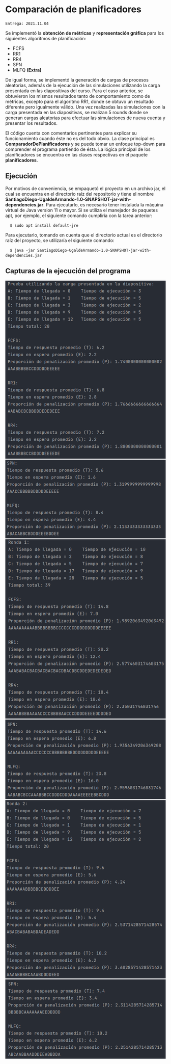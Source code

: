 # Comparación de planificadores

    Entrega: 2021.11.04

Se implementó la **obtención de métricas** y **representación gráfica** para los siguientes algoritmos de planificación:

- FCFS
- RR1
- RR4
- SPN
- MLFQ **(Extra)**

De igual forma, se implementó la generación de cargas de procesos aleatorias, además de la ejecución de las simulaciones
utilizando la carga presentada en las diapositivas del curso. Para el caso anterior, se obtuvieron los mismos resultados
tanto de comportamiento como de métricas, excepto para el algoritmo RR1, donde se obtuvo un resultado diferente pero
igualmente válido. Una vez realizadas las simulaciones con la carga presentada en las diapositivas, se realizan 5 rounds
donde se generan cargas aleatorias para efectuar las simulaciones de nueva cuenta y presentar los resultados.

El código cuenta con comentarios pertinentes para explicar su funcionamiento cuando éste no es del todo obvio. La clase
principal es **ComparadorDePlanificadores** y se puede tomar un enfoque top-down para comprender el programa partiendo
de ésta. La lógica principal de los planificadores se encuentra en las clases respectivas en el paquete **planificadores**.

## Ejecución

Por motivos de conveniencia, se empaquetó el proyecto en un archivo jar, el cual se encuentra en el directorio raíz del
repositorio y tiene el nombre **SantiagoDiego-UgaldeArmando-1.0-SNAPSHOT-jar-with-dependencies.jar**. Para ejecutarlo,
es necesario tener instalada la máquina virtual de Java version 11 o mayor. Si se utiliza el manejador de paquetes apt,
por ejemplo, el siguiente comando cumpliría con la tarea anterior:

      $ sudo apt install default-jre

Para ejecutarlo, tomando en cuenta que el directorio actual es el directorio raíz del proyecto, se utilizaría el
siguiente comando:

      $ java -jar SantiagoDiego-UgaldeArmando-1.0-SNAPSHOT-jar-with-dependencies.jar

## Capturas de la ejecución del programa

![Captura de ejecución](cargadiapositivas1.png "Captura de ejecución")
![Captura de ejecución](cargadiapositivas2.png "Captura de ejecución")
![Captura de ejecución](simulacion1-1.png "Captura de ejecución")
![Captura de ejecución](simulacion1-2.png "Captura de ejecución")
![Captura de ejecución](simulacion2-1.png "Captura de ejecución")
![Captura de ejecución](simulacion2-2.png "Captura de ejecución") 
